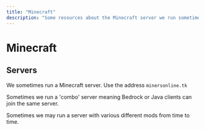 ```yaml
---
title: "Minecraft"
description: "Some resources about the Minecraft server we run sometimes"
---
```


# Minecraft

## Servers

We sometimes run a Minecraft server. Use the address ```minersonline.tk```

Sometimes we run a 'combo' server meaning Bedrock or Java clients can join the same server.

Sometimes we may run a server with various different mods from time to time.